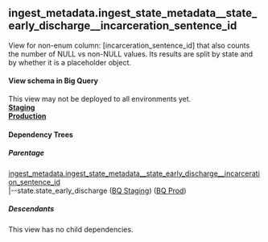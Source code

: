 ## ingest_metadata.ingest_state_metadata__state_early_discharge__incarceration_sentence_id
View for non-enum column: [incarceration_sentence_id]
 that also counts the number of NULL vs non-NULL values. Its results are split by state
 and by whether it is a placeholder object.

#### View schema in Big Query
This view may not be deployed to all environments yet.<br/>
[**Staging**](https://console.cloud.google.com/bigquery?pli=1&p=recidiviz-staging&page=table&project=recidiviz-staging&d=ingest_metadata&t=ingest_state_metadata__state_early_discharge__incarceration_sentence_id)
<br/>
[**Production**](https://console.cloud.google.com/bigquery?pli=1&p=recidiviz-123&page=table&project=recidiviz-123&d=ingest_metadata&t=ingest_state_metadata__state_early_discharge__incarceration_sentence_id)
<br/>

#### Dependency Trees

##### Parentage
[ingest_metadata.ingest_state_metadata\__state_early_discharge\__incarceration_sentence_id](../ingest_metadata/ingest_state_metadata__state_early_discharge__incarceration_sentence_id.md) <br/>
|--state.state_early_discharge ([BQ Staging](https://console.cloud.google.com/bigquery?pli=1&p=recidiviz-staging&page=table&project=recidiviz-staging&d=state&t=state_early_discharge)) ([BQ Prod](https://console.cloud.google.com/bigquery?pli=1&p=recidiviz-123&page=table&project=recidiviz-123&d=state&t=state_early_discharge)) <br/>


##### Descendants
This view has no child dependencies.
